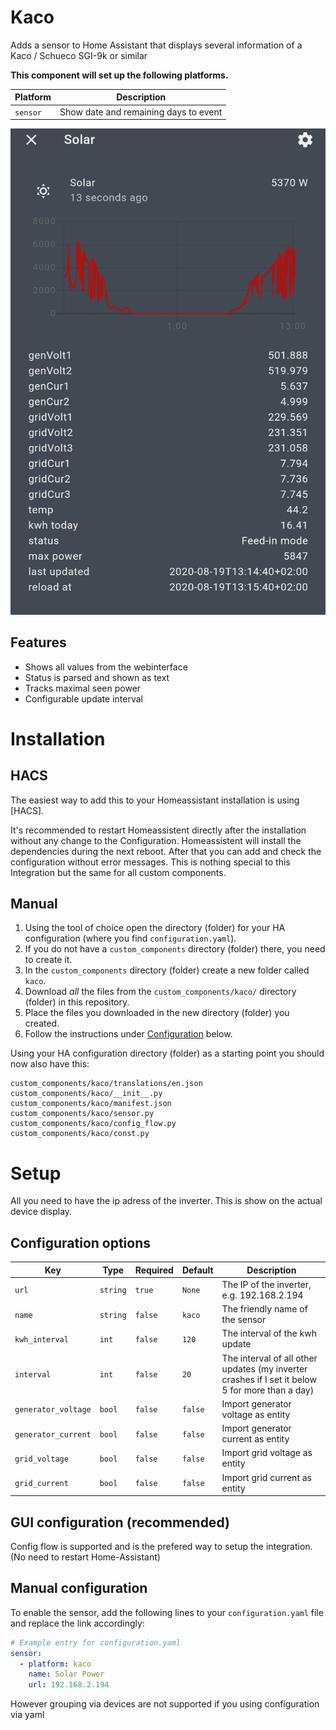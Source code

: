# Kaco

Adds a sensor to Home Assistant that displays several information of a Kaco / Schueco SGI-9k or similar

**This component will set up the following platforms.**

| Platform | Description                           |
| -------- | ------------------------------------- |
| `sensor` | Show date and remaining days to event |

![Example](kaco.png)


## Features

- Shows all values from the webinterface
- Status is parsed and shown as text
- Tracks maximal seen power
- Configurable update interval

# Installation

## HACS
The easiest way to add this to your Homeassistant installation is using [HACS].

It's recommended to restart Homeassistent directly after the installation without any change to the Configuration.
Homeassistent will install the dependencies during the next reboot. After that you can add and check the configuration without error messages.
This is nothing special to this Integration but the same for all custom components.

## Manual

1. Using the tool of choice open the directory (folder) for your HA configuration (where you find `configuration.yaml`).
2. If you do not have a `custom_components` directory (folder) there, you need to create it.
3. In the `custom_components` directory (folder) create a new folder called `kaco`.
4. Download _all_ the files from the `custom_components/kaco/` directory (folder) in this repository.
5. Place the files you downloaded in the new directory (folder) you created.
6. Follow the instructions under [Configuration](#Configuration) below.

Using your HA configuration directory (folder) as a starting point you should now also have this:

```text
custom_components/kaco/translations/en.json
custom_components/kaco/__init__.py
custom_components/kaco/manifest.json
custom_components/kaco/sensor.py
custom_components/kaco/config_flow.py
custom_components/kaco/const.py

```

# Setup

All you need to have the ip adress of the inverter. This is show on the actual device display.

## Configuration options

| Key                 | Type     | Required | Default | Description                                                                                     |
| ------------------- | -------- | -------- | ------- | ----------------------------------------------------------------------------------------------- |
| `url`               | `string` | `true`   | `None`  | The IP of the inverter, e.g. 192.168.2.194                                                      |
| `name`              | `string` | `false`  | `kaco`  | The friendly name of the sensor                                                                 |
| `kwh_interval`      | `int`    | `false`  | `120`   | The interval of the kwh update                                                                  |
| `interval`          | `int`    | `false`  | `20`    | The interval of all other updates (my inverter crashes if I set it below 5 for more than a day) |
| `generator_voltage` | `bool`  | `false`  | `false` | Import generator voltage as entity                                                              |
| `generator_current` | `bool`  | `false`  | `false` | Import generator current as entity                                                              |
| `grid_voltage`      | `bool`  | `false`  | `false` | Import grid voltage as entity                                                              |
| `grid_current`      | `bool`  | `false`  | `false` | Import grid current as entity                                                              |

## GUI configuration (recommended)

Config flow is supported and is the prefered way to setup the integration. (No need to restart Home-Assistant)

## Manual configuration

To enable the sensor, add the following lines to your `configuration.yaml` file and replace the link accordingly:

```yaml
# Example entry for configuration.yaml
sensor:
  - platform: kaco
    name: Solar Power
    url: 192.168.2.194
 ```
 However grouping via devices are not supported if you using configuration via yaml